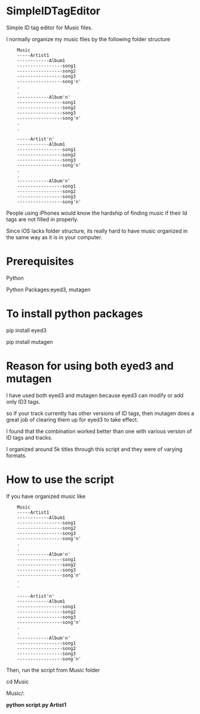 # SimpleIDTagEditor
Simple ID tag editor for Music files. 

I normally organize my music files by the following folder structure

		Music
		-----Artist1
		------------Album1
		-----------------song1
		-----------------song2
		-----------------song3
		-----------------song'n'
		.
		.
		------------Album'n'
		-----------------song1
		-----------------song2
		-----------------song3
		-----------------song'n'
		.
		.

		-----Artist'n'
		------------Album1
		-----------------song1
		-----------------song2
		-----------------song3
		-----------------song'n'
		.
		.
		------------Album'n'
		-----------------song1
		-----------------song2
		-----------------song3
		-----------------song'n'

People using iPhones would know the hardship of finding music if their Id tags are not filled in properly.

Since iOS lacks folder structure, its really hard to have music organized in the same way as it is in your computer.


# Prerequisites

Python

Python Packages:eyed3, mutagen


# To install python packages

pip install eyed3

pip install mutagen

# Reason for using both eyed3 and mutagen

I have used both eyed3 and mutagen because eyed3 can modify or add only ID3 tags.

so if your track currently has other versions of ID tags, then mutagen does a great job of clearing them up for eyed3 to take effect.

I found that the combination worked better than one with various version of ID tags and tracks.

I organized around 5k titles through this script and they were of varying formats.


# How to use the script

If you have organized music like

		Music
		-----Artist1
		------------Album1
		-----------------song1
		-----------------song2
		-----------------song3
		-----------------song'n'
		.
		.
		------------Album'n'
		-----------------song1
		-----------------song2
		-----------------song3
		-----------------song'n'
		.
		.

		-----Artist'n'
		------------Album1
		-----------------song1
		-----------------song2
		-----------------song3
		-----------------song'n'
		.
		.
		------------Album'n'
		-----------------song1
		-----------------song2
		-----------------song3
		-----------------song'n'

Then, run the script from Music folder

cd Music

Music/:

**python script.py Artist1**

